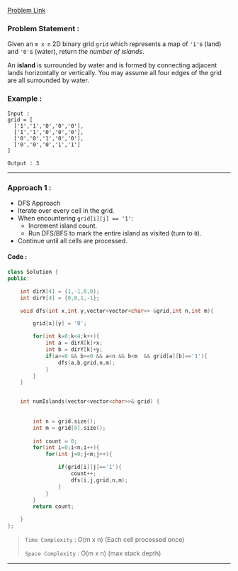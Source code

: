 [Problem Link](https://leetcode.com/problems/number-of-islands/description/)
### Problem Statement : 

Given an `m x n` 2D binary grid `grid` which represents a map of `'1'`s (land) and `'0'`s (water), return _the number of islands_.

An **island** is surrounded by water and is formed by connecting adjacent lands horizontally or vertically. You may assume all four edges of the grid are all surrounded by water.

### Example :

```
Input :
grid = [
  ['1','1','0','0','0'],
  ['1','1','0','0','0'],
  ['0','0','1','0','0'],
  ['0','0','0','1','1']
]

Output : 3

```


---


### Approach 1 :

- DFS Approach
- Iterate over every cell in the grid.
- When encountering `grid[i][j] == '1'`:
    - Increment island count.
    - Run DFS/BFS to mark the entire island as visited (turn to `0`).
- Continue until all cells are processed.


#### Code :

``` cpp
class Solution {
public:

    int dirX[4] = {1,-1,0,0};
    int dirY[4] = {0,0,1,-1};

    void dfs(int x,int y,vector<vector<char>> &grid,int n,int m){

        grid[x][y] = '0';

        for(int k=0;k<4;k++){
            int a = dirX[k]+x;
            int b = dirY[k]+y;
            if(a>=0 && b>=0 && a<n && b<m  && grid[a][b]=='1'){
                dfs(a,b,grid,n,m);
            }
        } 
    }


    int numIslands(vector<vector<char>>& grid) {
        
    
        int n = grid.size();
        int m = grid[0].size();
        
        int count = 0;
        for(int i=0;i<n;i++){
            for(int j=0;j<m;j++){

                if(grid[i][j]=='1'){
                    count++;
                    dfs(i,j,grid,n,m);
                }
            }
        }
        return count;

    }
};
```


> `Time Complexity` : O(m x n) (Each cell processed once)
> 
> `Space Complexity` : O(m x n) (max stack depth) 

---

